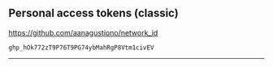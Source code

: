 ## Personal access tokens (classic)
https://github.com/aanagustiono/network_id
```
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
```
<hr>
